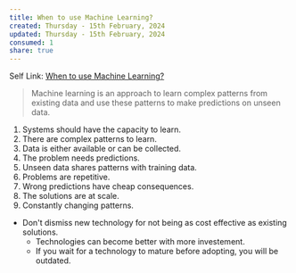 ```yaml
---
title: When to use Machine Learning?
created: Thursday - 15th February, 2024
updated: Thursday - 15th February, 2024
consumed: 1
share: true
---
```


Self Link: [When to use Machine Learning?](When%20to%20use%20Machine%20Learning?.md)

 > 
 > Machine learning is an approach to learn complex patterns from existing data and use these patterns to make predictions on unseen data.

1. Systems should have the capacity to learn.
1. There are complex patterns to learn.
1. Data is either available or can be collected.
1. The problem needs predictions.
1. Unseen data shares patterns with training data.
1. Problems are repetitive.
1. Wrong predictions have cheap consequences.
1. The solutions are at scale.
1. Constantly changing patterns.

* Don't dismiss new technology for not being as cost effective as existing solutions.
  * Technologies can become better with more investement.
  * If you wait for a technology to mature before adopting, you will be outdated.
